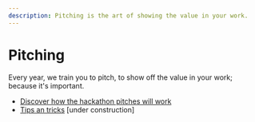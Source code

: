```yaml
---
description: Pitching is the art of showing the value in your work.
---
```


# Pitching

Every year, we train you to pitch, to show off the value in your work; because it's important.

* [Discover how the hackathon pitches will work](hackathon-pitches.md)
* [Tips an tricks](how-to-pitch.md) \[under construction\]

